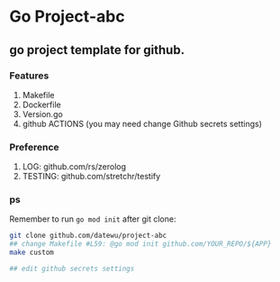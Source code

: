 # Go Project-abc

## go project template for github.

### Features
1. Makefile
2. Dockerfile
3. Version.go
4. github ACTIONS (you may need change Github secrets settings)

### Preference
1. LOG: github.com/rs/zerolog
2. TESTING: github.com/stretchr/testify

### ps

Remember to run `go mod init` after git clone:

```bash
git clone github.com/datewu/project-abc
## change Makefile #L59: @go mod init github.com/YOUR_REPO/${APP}
make custom

## edit github secrets settings
``` 